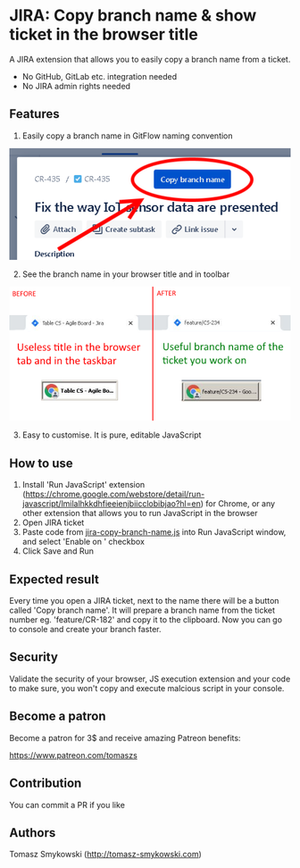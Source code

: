 # JIRA: Copy branch name & show ticket in the browser title

A JIRA extension that allows you to easily copy a branch name from a ticket.

- No GitHub, GitLab etc. integration needed
- No JIRA admin rights needed

## Features

1. Easily copy a branch name in GitFlow naming convention

![](images/demo.png)

2. See the branch name in your browser title and in toolbar

![](images/title.png)

3. Easy to customise. It is pure, editable JavaScript

## How to use
1. Install 'Run JavaScript' extension (https://chrome.google.com/webstore/detail/run-javascript/lmilalhkkdhfieeienjbiicclobibjao?hl=en) for Chrome, or any other extension that allows you to run JavaScript in the browser
2. Open JIRA ticket
3. Paste code from [jira-copy-branch-name.js](https://github.com/tomaszs/jira-copy-branch-name/blob/main/jira-copy-branch-name.js) into Run JavaScript window, and select 'Enable on <your website>' checkbox
4. Click Save and Run

## Expected result

Every time you open a JIRA ticket, next to the name there will be a button called 'Copy branch name'. It will prepare a branch name from the ticket number eg. 'feature/CR-182' and copy it to the clipboard. Now you can go to console and create your branch faster.

## Security

Validate the security of your browser, JS execution extension and your code to make sure, you won't copy and execute malcious script in your console.

## Become a patron

Become a patron for 3$ and receive amazing Patreon benefits:

https://www.patreon.com/tomaszs

## Contribution

You can commit a PR if you like

## Authors

Tomasz Smykowski (http://tomasz-smykowski.com)
